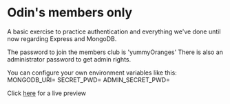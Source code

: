 # Odin's members only
A basic exercise to practice authentication and everything we've done until now regarding Express and MongoDB.

The password to join the members club is 'yummyOranges'
There is also an administrator password to get admin rights.

You can configure your own environment variables like this:
MONGODB_URI=<your db connection string>
SECRET_PWD=<password to join the club>
ADMIN_SECRET_PWD=<password to become an administrator>

Click [here](https://odin-members-only-finished-fde9e8207a9d.herokuapp.com/) for a live preview
